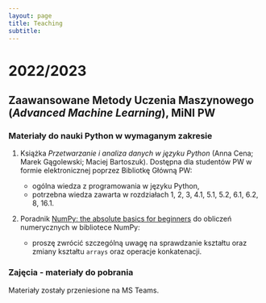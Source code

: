 ```yaml
---
layout: page
title: Teaching
subtitle: 
---
```


# 2022/2023

## Zaawansowane Metody Uczenia Maszynowego (*Advanced Machine Learning*), MiNI PW

### Materiały do nauki Python w wymaganym zakresie

1. Książka *Przetwarzanie i analiza danych w języku Python* (Anna Cena; Marek Gągolewski; Maciej Bartoszuk).
Dostępna dla studentów PW w formie elektronicznej poprzez Bibliotkę Główną PW:
    - ogólna wiedza z programowania w języku Python,
    - potrzebna wiedza zawarta w rozdziałach 1, 2, 3, 4.1, 5.1, 5.2, 6.1, 6.2, 8, 16.1.

2. Poradnik [NumPy: the absolute basics for beginners](https://numpy.org/doc/stable/user/absolute_beginners.html)
do obliczeń numerycznych w bibliotece NumPy:
    - proszę zwrócić szczególną uwagę na sprawdzanie kształtu oraz zmiany kształtu `arrays` oraz operacje konkatenacji.

### Zajęcia - materiały do pobrania

Materiały zostały przeniesione na MS Teams.

<!-- Kliknij, aby pobrać notebook.

 <table>
  <tr>
    <th>ID</th>
    <th>data</th>
    <th>Wersja na zajęcia</th>
    <th>Wersja z rozwiązaniami</th>
  </tr>
  <tr>
    <td>1</td>
    <td>2022-02-23</td>
    <td><a href="/zmum/lab-01-pl-student.ipynb" class="image fit" target="_blank">lab-01-pl-student.ipynb</a></td>
    <td><a href="/zmum/lab-01-pl-rozwiazania.ipynb" class="image fit" target="_blank">lab-01-pl-rozwiazania.ipynb</a></td>
  </tr>
  <tr>
    <td>.</td>
    <td>2022-03-02</td>
    <td>odwołane - do odrobienia</td>
    <td>odwołane - do odrobienia</td>
  </tr>
  <tr>
    <td>2</td>
    <td>2022-03-09</td>
    <td><a href="/zmum/lab-02-pl-student.ipynb" class="image fit" target="_blank">lab-02-pl-student.ipynb</a></td>
    <td><a href="/zmum/lab-02-pl-rozwiazania.ipynb" class="image fit" target="_blank">lab-02-pl-rozwiazania.ipynb</a></td>
  </tr>  
  <tr>
    <td>3</td>
    <td>2022-03-16</td>
    <td>
      <ul>
        <li>
          <a href="/zmum/lab-03-pl-student.ipynb" class="image fit" target="_blank">lab-03-pl-student.ipynb</a>
        </li>
        <li>
          <a href="/zmum/lab-03-pl-slides-v2.pdf" class="image fit" target="_blank">lab-03-pl-slides-v2.pdf</a>
        </li>
      </ul>
    </td>
    <td><a href="/zmum/lab-03-pl-rozwiazania.ipynb" class="image fit" target="_blank">lab-03-pl-rozwiazania.ipynb</a></td>
  </tr>    
  <tr>
    <td>4</td>
    <td>2022-03-23</td>
    <td><a href="/zmum/lab-04-pl-student.ipynb" class="image fit" target="_blank">lab-04-pl-student.ipynb</a></td>
    <td>niedostępne</td>
  </tr>    
  <tr>
    <td>5</td>
    <td>2022-03-30</td>
    <td>
      <ul>
        <li>
          <a href="/zmum/lab-05-pl-student.ipynb" class="image fit" target="_blank">lab-05-pl-student.ipynb</a>
        </li>
        <li>
          <a href="/zmum/lab-05-pl-student-kont.ipynb" class="image fit" target="_blank">lab-05-pl-student-kont.ipynb</a>
        </li>
      </ul>
    </td>
    <td>niedostępne</td>
  </tr>
  <tr>
    <td>6</td>
    <td>2022-04-06</td>
    <td>
      <ul>
        <li>
          <a href="/zmum/lab-06-pl-zadanie.pdf" class="image fit" target="_blank">lab-06-pl-zadanie.pdf</a>
        </li>
        <li>
          <a href="/zmum/lab-06-pl-student.R" class="image fit" target="_blank">lab-06-pl-student.R</a>
        </li>
      </ul>
    </td>
    <td>niedostępne</td>
  </tr>     
  <tr>
    <td>7</td>
    <td>2022-04-13</td>
    <td><a href="/zmum/lab-07-pl-student.ipynb" class="image fit" target="_blank">lab-07-pl-student.ipynb</a></td>
    <td>niedostępne</td>
  </tr>      
</table> 


### Projekty

* <a href="/zmum/ZMUM_mini_projekt_1.pdf" class="image fit" target="_blank">Mini-projekt 1 [10 pkt]</a>, -->
